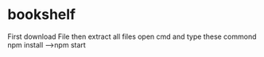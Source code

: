 # bookshelf


First download File then extract all files
open cmd and type these commond
npm install
-->npm start

